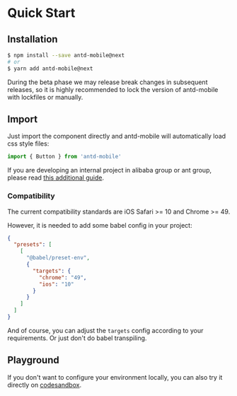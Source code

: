 # Quick Start

## Installation

```bash
$ npm install --save antd-mobile@next
# or
$ yarn add antd-mobile@next
```

<Alert> During the beta phase we may release break changes in subsequent releases, so it is highly recommended to lock the version of antd-mobile with lockfiles or manually.</Alert>

## Import

Just import the component directly and antd-mobile will automatically load css style files:

```js
import { Button } from 'antd-mobile'
```

If you are developing an internal project in alibaba group or ant group, please read [this additional guide](https://yuque.antfin.com/antd-mobile/kfcgs3/md4or5).

### Compatibility

The current compatibility standards are iOS Safari >= 10 and Chrome >= 49.

However, it is needed to add some babel config in your project:

```json
{
  "presets": [
    [
      "@babel/preset-env",
      {
        "targets": {
          "chrome": "49",
          "ios": "10"
        }
      }
    ]
  ]
}
```

And of course, you can adjust the `targets` config according to your requirements. Or just don't do babel transpiling.

## Playground

If you don't want to configure your environment locally, you can also try it directly on [codesandbox](https://codesandbox.io/s/antd-mobile-snrxr?file=/package.json).
